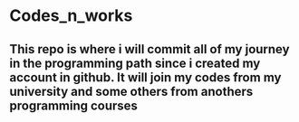 # Codes_n_works
## This repo is where i will commit all of my journey in the programming path since i created my account in github. It will join my codes from my university and some others from anothers programming courses
